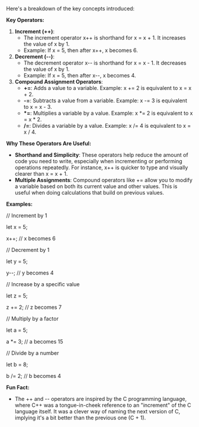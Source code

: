 Here's a breakdown of the key concepts introduced:

**Key Operators:**

1. **Increment (++)**:
    - The increment operator x++ is shorthand for x = x + 1. It increases the value of x by 1.
    - Example: If x = 5, then after x++, x becomes 6.
2. **Decrement (--)**:
    - The decrement operator x-- is shorthand for x = x - 1. It decreases the value of x by 1.
    - Example: If x = 5, then after x--, x becomes 4.
3. **Compound Assignment Operators**:
    - **+=**: Adds a value to a variable. Example: x += 2 is equivalent to x = x + 2.
    - **\-=**: Subtracts a value from a variable. Example: x -= 3 is equivalent to x = x - 3.
    - **\*=**: Multiplies a variable by a value. Example: x \*= 2 is equivalent to x = x \* 2.
    - **/=**: Divides a variable by a value. Example: x /= 4 is equivalent to x = x / 4.

**Why These Operators Are Useful:**

- **Shorthand and Simplicity**: These operators help reduce the amount of code you need to write, especially when incrementing or performing operations repeatedly. For instance, x++ is quicker to type and visually clearer than x = x + 1.
- **Multiple Assignments**: Compound operators like += allow you to modify a variable based on both its current value and other values. This is useful when doing calculations that build on previous values.

**Examples:**

// Increment by 1

let x = 5;

x++; // x becomes 6

// Decrement by 1

let y = 5;

y--; // y becomes 4

// Increase by a specific value

let z = 5;

z += 2; // z becomes 7

// Multiply by a factor

let a = 5;

a \*= 3; // a becomes 15

// Divide by a number

let b = 8;

b /= 2; // b becomes 4

**Fun Fact:**

- The ++ and -- operators are inspired by the C programming language, where C++ was a tongue-in-cheek reference to an "increment" of the C language itself. It was a clever way of naming the next version of C, implying it's a bit better than the previous one (C + 1).

